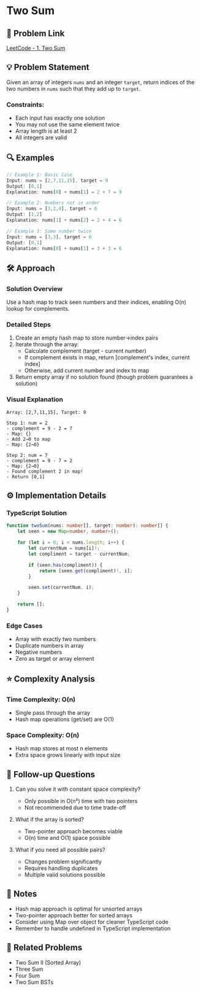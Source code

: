 # Two Sum

## 📝 Problem Link

[LeetCode - 1. Two Sum](https://leetcode.com/problems/two-sum/)

## 💡 Problem Statement

Given an array of integers `nums` and an integer `target`, return indices of the two numbers in `nums` such that they add up to `target`.

### Constraints:

- Each input has exactly one solution
- You may not use the same element twice
- Array length is at least 2
- All integers are valid

## 🔍 Examples

```typescript
// Example 1: Basic Case
Input: nums = [2,7,11,15], target = 9
Output: [0,1]
Explanation: nums[0] + nums[1] = 2 + 7 = 9

// Example 2: Numbers not in order
Input: nums = [3,2,4], target = 6
Output: [1,2]
Explanation: nums[1] + nums[2] = 2 + 4 = 6

// Example 3: Same number twice
Input: nums = [3,3], target = 6
Output: [0,1]
Explanation: nums[0] + nums[1] = 3 + 3 = 6
```

## 🛠️ Approach

### Solution Overview

Use a hash map to track seen numbers and their indices, enabling O(n) lookup for complements.

### Detailed Steps

1. Create an empty hash map to store number→index pairs
2. Iterate through the array:
   - Calculate complement (target - current number)
   - If complement exists in map, return [complement's index, current index]
   - Otherwise, add current number and index to map
3. Return empty array if no solution found (though problem guarantees a solution)

### Visual Explanation

```
Array: [2,7,11,15], Target: 9

Step 1: num = 2
- complement = 9 - 2 = 7
- Map: {}
- Add 2→0 to map
- Map: {2→0}

Step 2: num = 7
- complement = 9 - 7 = 2
- Map: {2→0}
- Found complement 2 in map!
- Return [0,1]
```

## ⚙️ Implementation Details

### TypeScript Solution

```typescript
function twoSum(nums: number[], target: number): number[] {
	let seen = new Map<number, number>();

	for (let i = 0; i < nums.length; i++) {
		let currentNum = nums[i]!;
		let compliment = target - currentNum;

		if (seen.has(compliment)) {
			return [seen.get(compliment)!, i];
		}

		seen.set(currentNum, i);
	}

	return [];
}
```

### Edge Cases

- Array with exactly two numbers
- Duplicate numbers in array
- Negative numbers
- Zero as target or array element

## ⭐️ Complexity Analysis

### Time Complexity: O(n)

- Single pass through the array
- Hash map operations (get/set) are O(1)

### Space Complexity: O(n)

- Hash map stores at most n elements
- Extra space grows linearly with input size

## 🎯 Follow-up Questions

1. Can you solve it with constant space complexity?

   - Only possible in O(n²) time with two pointers
   - Not recommended due to time trade-off

2. What if the array is sorted?

   - Two-pointer approach becomes viable
   - O(n) time and O(1) space possible

3. What if you need all possible pairs?
   - Changes problem significantly
   - Requires handling duplicates
   - Multiple valid solutions possible

## 📝 Notes

- Hash map approach is optimal for unsorted arrays
- Two-pointer approach better for sorted arrays
- Consider using Map over object for cleaner TypeScript code
- Remember to handle undefined in TypeScript implementation

## 🔗 Related Problems

- Two Sum II (Sorted Array)
- Three Sum
- Four Sum
- Two Sum BSTs
